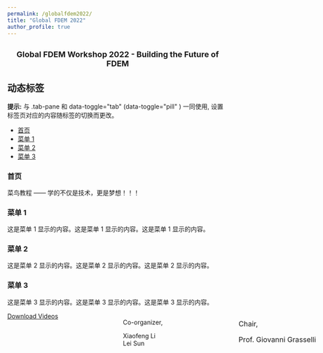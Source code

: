 ```yaml
---
permalink: /globalfdem2022/
title: "Global FDEM 2022"
author_profile: true
---
```


<style>
  table {
    table-layout: fixed;
    width: 1000px;
  }

  th, td {
    width: 200px;
    word-wrap: break-word;
  }
</style>



<center><h2><font size ="4">Global FDEM Workshop 2022 - Building the Future of FDEM</font></h2></center>



<html>



<meta charset="utf-8">
<title>Bootstrap 实例 - 标签页与胶囊式标签页</title>
<link rel="stylesheet" href="https://formden.com/static/assets/demos/bootstrap-iso/bootstrap-iso/bootstrap-iso.css">
<script src="https://cdn.staticfile.org/jquery/2.1.1/jquery.min.js"></script>
<script src="https://cdn.staticfile.org/twitter-bootstrap/3.3.7/js/bootstrap.min.js"></script>

<body>
<div class="bootstrap-iso">
<div class="container">
  <h2>动态标签</h2>
  <p><strong>提示:</strong> 与 .tab-pane 和 data-toggle="tab" (data-toggle="pill" ) 一同使用, 设置标签页对应的内容随标签的切换而更改。</p>
  <ul class="nav nav-tabs">
    <li class="active"><a data-toggle="tab" href="#home">首页</a></li>
    <li><a data-toggle="tab" href="#menu1">菜单 1</a></li>
    <li><a data-toggle="tab" href="#menu2">菜单 2</a></li>
    <li><a data-toggle="tab" href="#menu3">菜单 3</a></li>
  </ul>

  <div class="tab-content">
    <div id="home" class="tab-pane fade in active">
      <h3>首页</h3>
      <p>菜鸟教程 —— 学的不仅是技术，更是梦想！！！</p>
    </div>
    <div id="menu1" class="tab-pane fade">
      <h3>菜单 1</h3>
      <p>这是菜单 1 显示的内容。这是菜单 1 显示的内容。这是菜单 1 显示的内容。</p>
    </div>
    <div id="menu2" class="tab-pane fade">
      <h3>菜单 2</h3>
      <p>这是菜单 2 显示的内容。这是菜单 2 显示的内容。这是菜单 2 显示的内容。</p>
    </div>
    <div id="menu3" class="tab-pane fade">
      <h3>菜单 3</h3>
      <p>这是菜单 3 显示的内容。这是菜单 3 显示的内容。这是菜单 3 显示的内容。</p>
    </div>
  </div>
</div>
</div>

</body>
</html>







<link rel="stylesheet" href="https://cdn.staticfile.org/twitter-bootstrap/3.3.7/
css/bootstrap.min.css">
<div class="container">
  <div style="width:800px;text-align:justify;">
    <div style="width:33%;float:left;">
        <a button type="button" class="btn btn-info btn-lg active" href="https://geogroup.utoronto.ca/global-fdem-2022/global-fdem-2022-download-page">Download Videos</button></a>
    </div>
    <div style="width:33%;height:400px;float:left;">
        <p>Co-organizer,</p><p>Xiaofeng Li<br />Lei Sun</p>	
    </div>
	<div style="width:33%;height:400px;float:left;">
        <p style="font-size: 16.184px;" align="left">Chair,</p><p style="font-size: 16.184px;">Prof. Giovanni Grasselli</p>
    </div>
  </div>
</div>